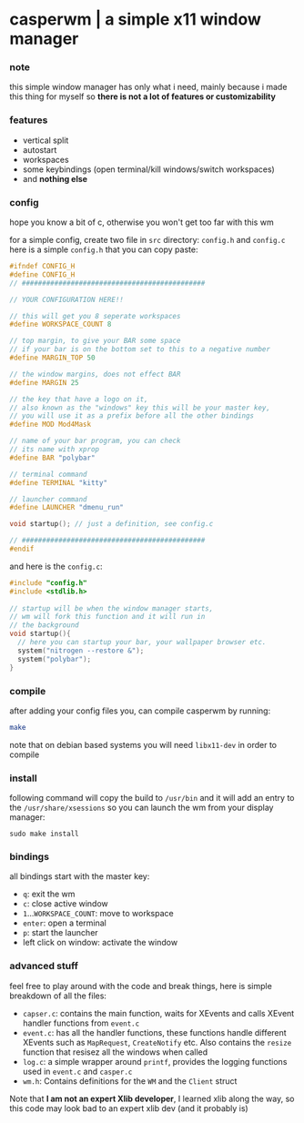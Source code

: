# casperwm | a simple x11 window manager

### note
this simple window manager has only what i need, mainly because
i made this thing for myself so **there is not a lot of 
features or customizability**

### features
- vertical split 
- autostart
- workspaces
- some keybindings (open terminal/kill windows/switch workspaces)
- and **nothing else**

### config
hope you know a bit of c, otherwise you won't get too far with this 
wm

for a simple config, create two file in `src` directory: `config.h` and `config.c`
here is a simple `config.h` that you can copy paste:
```c
#ifndef CONFIG_H
#define CONFIG_H
// #############################################

// YOUR CONFIGURATION HERE!!

// this will get you 8 seperate workspaces
#define WORKSPACE_COUNT 8

// top margin, to give your BAR some space
// if your bar is on the bottom set to this to a negative number
#define MARGIN_TOP 50

// the window margins, does not effect BAR
#define MARGIN 25

// the key that have a logo on it, 
// also known as the "windows" key this will be your master key,
// you will use it as a prefix before all the other bindings
#define MOD Mod4Mask

// name of your bar program, you can check 
// its name with xprop
#define BAR "polybar"

// terminal command 
#define TERMINAL "kitty" 

// launcher command
#define LAUNCHER "dmenu_run" 

void startup(); // just a definition, see config.c

// #############################################
#endif
```
and here is the `config.c`:
```c
#include "config.h"
#include <stdlib.h>
 
// startup will be when the window manager starts,
// wm will fork this function and it will run in 
// the background
void startup(){  
  // here you can startup your bar, your wallpaper browser etc.
  system("nitrogen --restore &");
  system("polybar");
}
```

### compile
after adding your config files you, can compile casperwm by running:
```bash
make
```
note that on debian based systems you will need `libx11-dev` in order to
compile

### install
following command will copy the build to `/usr/bin` and it will add an entry to the
`/usr/share/xsessions` so you can launch the wm from your display manager:
```
sudo make install
```

### bindings
all bindings start with the master key:
- `q`: exit the wm
- `c`: close active window
- `1`...`WORKSPACE_COUNT`: move to workspace
- `enter`: open a terminal
- `p`: start the launcher
- left click on window: activate the window

### advanced stuff
feel free to play around with the code and break things, here is simple breakdown of all the files:
- `capser.c`: contains the main function, waits for XEvents and calls XEvent handler functions from `event.c`
- `event.c`: has all the handler functions, these functions handle different XEvents such as `MapRequest`, `CreateNotify` etc. Also contains the `resize` function that resisez all the windows when called
- `log.c`: a simple wrapper around `printf`, provides the logging functions used in `event.c` and `casper.c`
- `wm.h`: Contains definitions for the `WM` and the `Client` struct

Note that **I am not an expert Xlib developer**, I learned xlib along the way, so this code may look bad to an
expert xlib dev (and it probably is)
